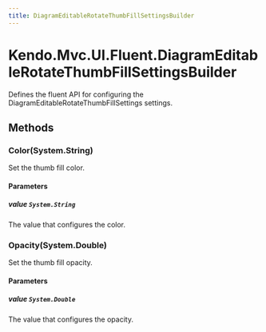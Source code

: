 ```yaml
---
title: DiagramEditableRotateThumbFillSettingsBuilder
---
```


# Kendo.Mvc.UI.Fluent.DiagramEditableRotateThumbFillSettingsBuilder
Defines the fluent API for configuring the DiagramEditableRotateThumbFillSettings settings.




## Methods


### Color(System.String)
Set the thumb fill color.


#### Parameters

##### value `System.String`
The value that configures the color.





### Opacity(System.Double)
Set the thumb fill opacity.


#### Parameters

##### value `System.Double`
The value that configures the opacity.






